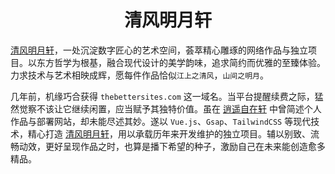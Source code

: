 <h1 align="center">清风明月轩</h1>

[清风明月轩](https://www.thebettersites.com/)，一处沉淀数字匠心的艺术空间，荟萃精心雕琢的网络作品与独立项目。以东方哲学为根基，融合现代设计的美学韵味，追求简约而优雅的至臻体验。力求技术与艺术相映成辉，愿每件作品恰似`江上之清风`，`山间之明月`。

几年前，机缘巧合获得 `thebettersites.com` 这一域名。当平台提醒续费之际，猛然觉察不该让它继续闲置，应当赋予其独特价值。虽在 [逍遥自在轩](https://www.niceshare.site/) 中曾简述个人作品与部署网站，却未能尽述其妙。遂以 `Vue.js`、`Gsap`、`TailwindCSS` 等现代技术，精心打造 [清风明月轩](https://www.thebettersites.com/)，用以承载历年来开发维护的独立项目。辅以别致、流畅动效，更好呈现作品之时，也算是播下希望的种子，激励自己在未来能创造愈多精品。
